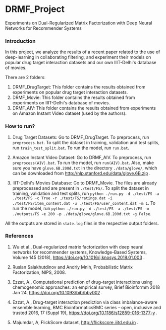 # DRMF_Project
Experiments on Dual-Regularized Matrix Factorization with Deep Neural Networks for Recommender Systems

### Introduction
In this project, we analyze the results of a recent paper related to the use of deep-learning in collaborating filtering, and experiment their models on popular drug target interaction datasets and our own IIIT-Delhi's database of movies.

There are 2 folders:
1. DRMF_DrugTarget: This folder contains the results obtained from experiments on popular drug target interaction datasets.
2. DRMF_Movie: This folder contains the results obtained from experiments on IIIT-Delhi's database of movies.
3. DRMF_AIV: This folder contains the results obtained from experiments on Amazon Instant Video dataset (used by the authors).

### How to run?
1. Drug Target Datasets: Go to DRMF_DrugTarget.
	To preprocess, run `preprocess.bat`.
	To split the dataset in training, validation and test splits, run `train_test_split.bat`.
	To run the model, run `run.bat`.

2. Amazon Instant Video Dataset: Go to DRMF_AIV.
	To preprocess, run `preprocess(AIV).bat`.
	To run the model, run `run(AIV).bat`.
	Also, make sure you have `glove.6B.200d.txt` in the directory `./data/glove/`, which can be downloaded from http://nlp.stanford.edu/data/glove.6B.zip .

3. IIIT-Delhi's Movies Database: Go to DRMF_Movie.
	The files are already preprocessed and are present in `./test/FS/`.
	To split the dataset in training, validation and test splits, run `python ./run.py -d ./test/FS -a ./test/FS -c True -r ./test/FS/ratings.dat -i ./test/FS/item_content.dat -u ./test/FS/user_content.dat -m 1`.
	To run the model, run `python ./run.py -d ./test/FS -a ./test/FS -o ./outputs/FS -e 200 -p ./data/glove/glove.6B.200d.txt -g False`.

All the outputs are stored in `state.log` files in the respective output folders.

### References

1. Wu  et al., Dual-regularized matrix factorization with deep neural networks for recommender systems, Knowledge-Based Systems, Volume 145 (2018), https://doi.org/10.1016/j.knosys.2018.01.003 .

2. Ruslan Salakhutdinov and Andriy Mnih, Probabilistic Matrix Factorization, NIPS, 2008.

3. Ezzat, A., Computational prediction of drug–target interactions using chemogenomic  approaches: an empirical survey, Brief Bioinformm 2018 Jan 24, https://doi.org/10.1093/bib/bby002 .

4. Ezzat, A., Drug-target interaction prediction via class imbalance-aware ensemble learning, BMC BioinformaticsBMC series – open, inclusive and trusted  2016, 17 (Suppl 19), https://doi.org/10.1186/s12859-016-1377-y .

5. Majumdar, A, FlickScore dataset, http://flickscore.iiitd.edu.in .